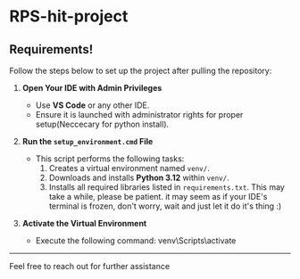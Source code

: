 # RPS-hit-project

## Requirements!
Follow the steps below to set up the project after pulling the repository:

1. **Open Your IDE with Admin Privileges**
   - Use **VS Code** or any other IDE.
   - Ensure it is launched with administrator rights for proper setup(Neccecary for python install).

2. **Run the `setup_environment.cmd` File**
   - This script performs the following tasks:
     1. Creates a virtual environment named `venv/`.
     2. Downloads and installs **Python 3.12** within `venv/`.
     3. Installs all required libraries listed in `requirements.txt`.
     This may take a while, please be patient. it may seem as if your IDE's terminal is frozen, don't worry, wait and just let it do it's thing :)

3. **Activate the Virtual Environment**
   - Execute the following command:
     venv\Scripts\activate

---

Feel free to reach out for further assistance
